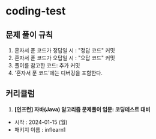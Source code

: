 # coding-test

## 문제 풀이 규칙
1. 혼자서 푼 코드가 정답일 시 : "정답 코드" 커밋
2. 혼자서 푼 코드가 오답일 시 : "오답 코드" 커밋
3. 풀이를 참고한 코드: 추가 커밋
4. '혼자서 푼 코드'에는 디버깅을 포함한다.


## 커리큘럼
1. ****[인프런] 자바(Java) 알고리즘 문제풀이 입문: 코딩테스트 대비****
- 시작 : 2024-01-15 (월)
- 패키지 이름 : inflearn1
